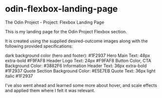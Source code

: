 # odin-flexbox-landing-page
The Odin Project - Project: Flexbox Landing Page 

This is my landing page for the Odin Project Flexbox section.

It is created using the supplied desired-outcome images along with the following provided specifications:

dark background color (hero and footer):  #1F2937
Hero Main Text:                           48px extra-bold #F9FAF8
Header Logo Text:                         24px #F9FAF8
Button Color, CTA Background Color:       #3882F6
Information Header Text:                  36px extra-bold #1F2937
Quote Section Background Color:           #E5E7EB
Quote Text:                               36px light italic #1F2937

I've also went ahead and learned some more about hover, and scale effects and applied them where I felt it was relevant. 

